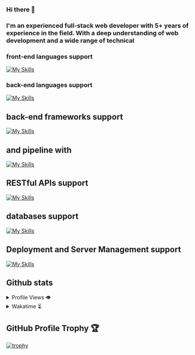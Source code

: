 ### Hi there 👋
### I'm an experienced full-stack web developer with 5+ years of experience in the field. With a deep understanding of web development and a wide range of technical

### front-end languages support

[![My Skills](https://skillicons.dev/icons?i=js,jquery,html,css,bootstrap,tailwind,materialui,vue,react,angular)](https://ibrahimahmed.info/)

### back-end languages support

[![My Skills](https://skillicons.dev/icons?i=php,nodejs,dart,py)](https://ibrahimahmed.info/)

## back-end frameworks support

[![My Skills](https://skillicons.dev/icons?i=laravel,flutter,wordpress,electron)](https://ibrahimahmed.info/)

## and pipeline with
[![My Skills](https://skillicons.dev/icons?i=jenkins,docker)](https://ibrahimahmed.info/)
## RESTful APIs support

[![My Skills](https://skillicons.dev/icons?i=postman)](https://ibrahimahmed.info/)

## databases support
[![My Skills](https://skillicons.dev/icons?i=mongodb,mysql,postgres,sequelize)](https://ibrahimahmed.info/)

## Deployment and Server Management support
[![My Skills](https://skillicons.dev/icons?i=aws,azure)](https://ibrahimahmed.info/)


## Github stats 

<details>
  <summary>Profile Views 👁️</summary>
  <br/>
  <img src="https://komarev.com/ghpvc/?username=rzashakerie&label=PROFILE+VIEWS&style=for-the-badge&color=brightgreen">

</details>


<details>
  <summary>Wakatime ⏳</summary>
  <br/>
  <img src="https://wakatime.com/share/@rzashakeri/d6dcb7a2-5e70-49f5-ae5c-39405f92ffb3.png">
  <br/>
  <br/>
  <br/>

  <img src="https://wakatime.com/share/@rzashakeri/b43da924-55df-4315-897d-e4dd9fb798f9.png">
</details>

## GitHub Profile Trophy 🏆

[![trophy](https://github-profile-trophy.vercel.app/?username=rzashakeri&row=1&margin-w=40)](https://github.com/ryo-ma/github-profile-trophy)


